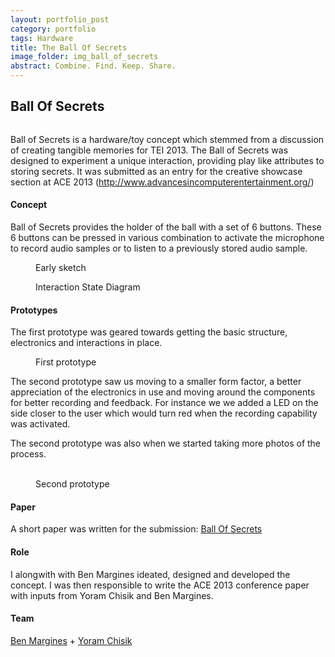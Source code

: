 ```yaml
---
layout: portfolio_post
category: portfolio
tags: Hardware
title: The Ball Of Secrets
image_folder: img_ball_of_secrets
abstract: Combine. Find. Keep. Share.
---
```

<h2>Ball Of Secrets</h2>

<figure class="post-image">
	<img lazysrc="/img/img_ball_of_secrets/ballOfSecrets.png">
</figure>

Ball of Secrets is a hardware/toy concept which stemmed from a discussion of creating tangible memories for TEI 2013. The Ball of Secrets was designed to experiment a unique interaction, providing play like attributes to storing secrets. It was submitted as an entry for the creative showcase section at ACE 2013 (http://www.advancesincomputerentertainment.org/)

<h4>Concept</h4>

Ball of Secrets provides the holder of the ball with a set of 6 buttons. These 6 buttons can be pressed in various combination to activate the microphone to record audio samples or to listen to a previously stored audio sample.

<figure class="post-image">
	<img lazysrc="/img/img_ball_of_secrets/sketch.png" class="enlarge_img">
	<figcaption>Early sketch</figcaption>
</figure>

<figure class="post-image">
	<img lazysrc="/img/img_ball_of_secrets/state_diagram.png" class="enlarge_img">
	<figcaption>Interaction State Diagram</figcaption>
</figure>

<h4>Prototypes</h4>

The first prototype was geared towards getting the basic structure, electronics and interactions in place.

<figure class="post-image">
	<img lazysrc="/img/img_ball_of_secrets/first_prototype.jpg" class="enlarge_img">
	<figcaption>First prototype</figcaption>
</figure>

The second prototype saw us moving to a smaller form factor, a better appreciation of the electronics in use and moving around the components for better recording and feedback. For instance we we added a LED on the side closer to the user which would turn red when the recording capability was activated.

The second prototype was also when we started taking more photos of the process.

<figure class="post-image-thumbnails">
	<img lazysrc="/img/img_ball_of_secrets/2prototype_1.jpg" class="post-thumbnail img-polaroid">
	<img lazysrc="/img/img_ball_of_secrets/2prototype_2.jpg" class="post-thumbnail img-polaroid">
	<img lazysrc="/img/img_ball_of_secrets/2prototype_3.jpg" class="post-thumbnail img-polaroid">
	<img lazysrc="/img/img_ball_of_secrets/2prototype_4.jpg" class="post-thumbnail img-polaroid">
	<img lazysrc="/img/img_ball_of_secrets/2prototype_5.jpg" class="post-thumbnail img-polaroid">
	<img lazysrc="/img/img_ball_of_secrets/2prototype_6.jpg" class="post-thumbnail img-polaroid">
	<figcaption>Second prototype</figcaption>
</figure>

<h4>Paper</h4>

A short paper was written for the submission: <a href="/img/img_ball_of_secrets/MarginesGuptaChisik_BallOfSecrets.pdf">Ball Of Secrets</a>

<h4>Role</h4>

I alongwith with Ben Margines ideated, designed and developed the concept. I was then responsible to write the ACE 2013 conference paper with inputs from Yoram Chisik and Ben Margines.

<h4>Team</h4>

[Ben Margines](http://benmargines.com) + [Yoram Chisik](http://scholar.google.com/citations?user=TMi9YjIAAAAJ&hl=en&oi=ao)